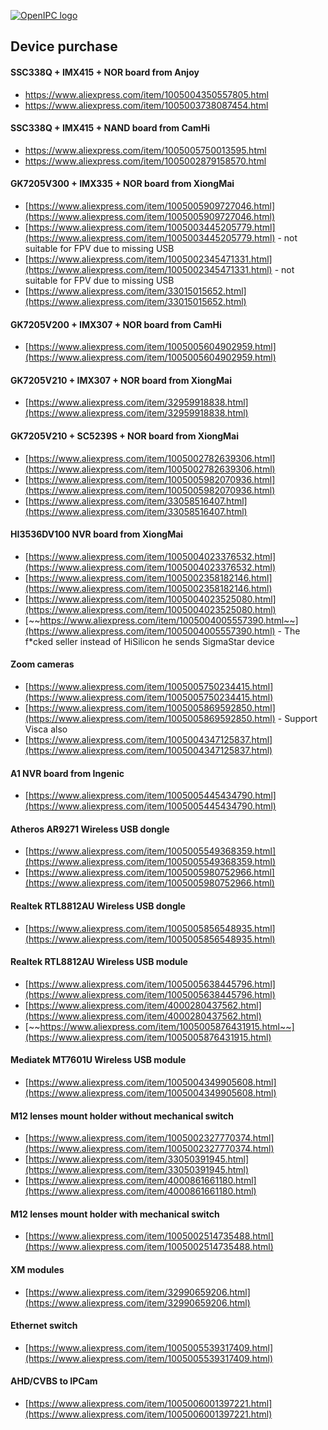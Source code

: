 [![OpenIPC logo][logo]][site_basic]

## Device purchase

#### SSC338Q + IMX415 + NOR board from Anjoy
- https://www.aliexpress.com/item/1005004350557805.html
- https://www.aliexpress.com/item/1005003738087454.html

#### SSC338Q + IMX415 + NAND board from CamHi
- https://www.aliexpress.com/item/1005005750013595.html
- https://www.aliexpress.com/item/1005002879158570.html


#### GK7205V300 + IMX335 + NOR board from XiongMai

- [https://www.aliexpress.com/item/1005005909727046.html](https://www.aliexpress.com/item/1005005909727046.html)
- [https://www.aliexpress.com/item/1005003445205779.html](https://www.aliexpress.com/item/1005003445205779.html) - not suitable for FPV due to missing USB
- [https://www.aliexpress.com/item/1005002345471331.html](https://www.aliexpress.com/item/1005002345471331.html) - not suitable for FPV due to missing USB
- [https://www.aliexpress.com/item/33015015652.html](https://www.aliexpress.com/item/33015015652.html)


#### GK7205V200 + IMX307 + NOR board from CamHi

- [https://www.aliexpress.com/item/1005005604902959.html](https://www.aliexpress.com/item/1005005604902959.html)


#### GK7205V210 + IMX307 + NOR board from XiongMai

- [https://www.aliexpress.com/item/32959918838.html](https://www.aliexpress.com/item/32959918838.html)


#### GK7205V210 + SC5239S + NOR board from XiongMai

- [https://www.aliexpress.com/item/1005002782639306.html](https://www.aliexpress.com/item/1005002782639306.html)
- [https://www.aliexpress.com/item/1005005982070936.html](https://www.aliexpress.com/item/1005005982070936.html)
- [https://www.aliexpress.com/item/33058516407.html](https://www.aliexpress.com/item/33058516407.html)


#### HI3536DV100 NVR board from XiongMai

- [https://www.aliexpress.com/item/1005004023376532.html](https://www.aliexpress.com/item/1005004023376532.html)
- [https://www.aliexpress.com/item/1005002358182146.html](https://www.aliexpress.com/item/1005002358182146.html)
- [https://www.aliexpress.com/item/1005004023525080.html](https://www.aliexpress.com/item/1005004023525080.html)
- [~~https://www.aliexpress.com/item/1005004005557390.html~~](https://www.aliexpress.com/item/1005004005557390.html) - The f*cked seller instead of HiSilicon he sends SigmaStar device


#### Zoom cameras

- [https://www.aliexpress.com/item/1005005750234415.html](https://www.aliexpress.com/item/1005005750234415.html)
- [https://www.aliexpress.com/item/1005005869592850.html](https://www.aliexpress.com/item/1005005869592850.html) - Support Visca also
- [https://www.aliexpress.com/item/1005004347125837.html](https://www.aliexpress.com/item/1005004347125837.html)


#### A1 NVR board from Ingenic

- [https://www.aliexpress.com/item/1005005445434790.html](https://www.aliexpress.com/item/1005005445434790.html)


#### Atheros AR9271 Wireless USB dongle

- [https://www.aliexpress.com/item/1005005549368359.html](https://www.aliexpress.com/item/1005005549368359.html)
- [https://www.aliexpress.com/item/1005005980752966.html](https://www.aliexpress.com/item/1005005980752966.html)


#### Realtek RTL8812AU Wireless USB dongle

- [https://www.aliexpress.com/item/1005005856548935.html](https://www.aliexpress.com/item/1005005856548935.html)


#### Realtek RTL8812AU Wireless USB module

- [https://www.aliexpress.com/item/1005005638445796.html](https://www.aliexpress.com/item/1005005638445796.html)
- [https://www.aliexpress.com/item/4000280437562.html](https://www.aliexpress.com/item/4000280437562.html)
- [~~https://www.aliexpress.com/item/1005005876431915.html~~](https://www.aliexpress.com/item/1005005876431915.html)


#### Mediatek MT7601U Wireless USB module

- [https://www.aliexpress.com/item/1005004349905608.html](https://www.aliexpress.com/item/1005004349905608.html)


#### M12 lenses mount holder without mechanical switch

- [https://www.aliexpress.com/item/1005002327770374.html](https://www.aliexpress.com/item/1005002327770374.html)
- [https://www.aliexpress.com/item/33050391945.html](https://www.aliexpress.com/item/33050391945.html)
- [https://www.aliexpress.com/item/4000861661180.html](https://www.aliexpress.com/item/4000861661180.html)


#### M12 lenses mount holder with mechanical switch

- [https://www.aliexpress.com/item/1005002514735488.html](https://www.aliexpress.com/item/1005002514735488.html)


#### XM modules

- [https://www.aliexpress.com/item/32990659206.html](https://www.aliexpress.com/item/32990659206.html)


#### Ethernet switch

- [https://www.aliexpress.com/item/1005005539317409.html](https://www.aliexpress.com/item/1005005539317409.html)


#### AHD/CVBS to IPCam

- [https://www.aliexpress.com/item/1005006001397221.html](https://www.aliexpress.com/item/1005006001397221.html)



[logo]: https://openipc.org/assets/openipc-logo-black.svg
[site_basic]: https://openipc.org
[telegram_en]: https://t.me/OpenIPC

